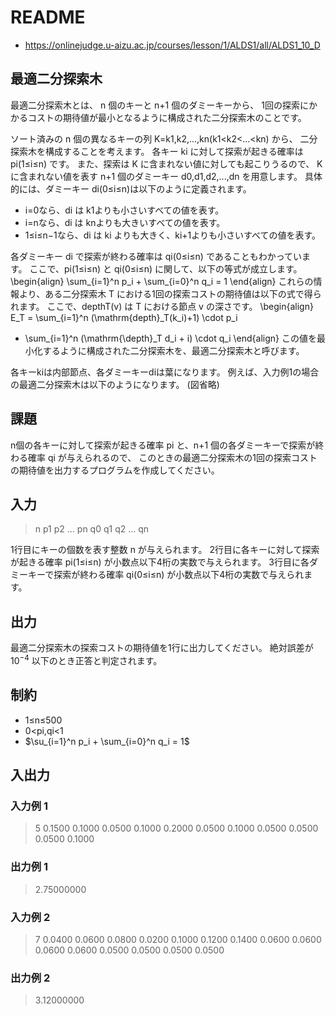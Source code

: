 # README
- <https://onlinejudge.u-aizu.ac.jp/courses/lesson/1/ALDS1/all/ALDS1_10_D>
## 最適二分探索木
最適二分探索木とは、
n 個のキーと n+1 個のダミーキーから、
1回の探索にかかるコストの期待値が最小となるように構成された二分探索木のことです。

ソート済みの n 個の異なるキーの列 K=k1,k2,...,kn(k1<k2<...<kn) から、
二分探索木を構成することを考えます。
各キー ki に対して探索が起きる確率は pi(1≤i≤n) です。
また、探索は K に含まれない値に対しても起こりうるので、
K に含まれない値を表す n+1 個のダミーキー d0,d1,d2,...,dn を用意します。
具体的には、ダミーキー di(0≤i≤n)は以下のように定義されます。

- i=0なら、di は k1よりも小さいすべての値を表す。
- i=nなら、di は knよりも大きいすべての値を表す。
- 1≤i≤n−1なら、di は ki よりも大きく、ki+1よりも小さいすべての値を表す。

各ダミーキー di で探索が終わる確率は qi(0≤i≤n) であることもわかっています。
ここで、pi(1≤i≤n) と qi(0≤i≤n) に関して、以下の等式が成立します。
\begin{align}
\sum_{i=1}^n p_i + \sum_{i=0}^n q_i = 1
\end{align}
これらの情報より、ある二分探索木 T における1回の探索コストの期待値は以下の式で得られます。
ここで、depthT(v) は T における節点 v の深さです。 
\begin{align}
E_T =
\sum_{i=1}^n (\mathrm{depth}_T(k_i)+1) \cdot p_i
+ \sum_{i=1}^n (\mathrm{\depth}_T d_i + i) \cdot q_i
\end{align}
この値を最小化するように構成された二分探索木を、最適二分探索木と呼びます。

各キーkiは内部節点、各ダミーキーdiは葉になります。 
例えば、入力例1の場合の最適二分探索木は以下のようになります。
(図省略)
## 課題
n個の各キーに対して探索が起きる確率 pi と、n+1 個の各ダミーキーで探索が終わる確率 qi が与えられるので、
このときの最適二分探索木の1回の探索コストの期待値を出力するプログラムを作成してください。
## 入力
>n
>p1 p2 ... pn
>q0 q1  q2  ... qn

1行目にキーの個数を表す整数 n が与えられます。
2行目に各キーに対して探索が起きる確率 pi(1≤i≤n) が小数点以下4桁の実数で与えられます。
3行目に各ダミーキーで探索が終わる確率 qi(0≤i≤n) が小数点以下4桁の実数で与えられます。
## 出力
最適二分探索木の探索コストの期待値を1行に出力してください。
絶対誤差が $10^{−4}$ 以下のとき正答と判定されます。
## 制約
- 1≤n≤500
- 0<pi,qi<1
- $\su_{i=1}^n p_i + \sum_{i=0}^n q_i = 1$

## 入出力
### 入力例 1
>5
>0.1500 0.1000 0.0500 0.1000 0.2000
>0.0500 0.1000 0.0500 0.0500 0.0500 0.1000
### 出力例 1
>2.75000000
### 入力例 2
>7
>0.0400 0.0600 0.0800 0.0200 0.1000 0.1200 0.1400
>0.0600 0.0600 0.0600 0.0600 0.0500 0.0500 0.0500 0.0500
### 出力例 2
>3.12000000
